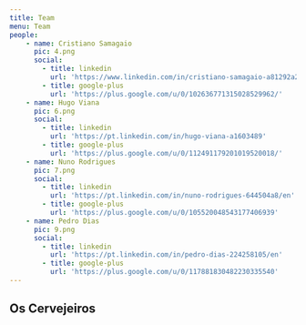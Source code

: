 ```yaml
---
title: Team
menu: Team
people:
    - name: Cristiano Samagaio
      pic: 4.png
      social:
        - title: linkedin
          url: 'https://www.linkedin.com/in/cristiano-samagaio-a81292a2/en'
        - title: google-plus
          url: 'https://plus.google.com/u/0/102636771315028529962/' 
    - name: Hugo Viana
      pic: 6.png
      social:
        - title: linkedin
          url: 'https://pt.linkedin.com/in/hugo-viana-a1603489'
        - title: google-plus
          url: 'https://plus.google.com/u/0/112491179201019520018/' 
    - name: Nuno Rodrigues
      pic: 7.png
      social:
        - title: linkedin
          url: 'https://pt.linkedin.com/in/nuno-rodrigues-644504a8/en'
        - title: google-plus
          url: 'https://plus.google.com/u/0/105520048543177406939'  
    - name: Pedro Dias
      pic: 9.png
      social:
        - title: linkedin
          url: 'https://pt.linkedin.com/in/pedro-dias-224258105/en'
        - title: google-plus
          url: 'https://plus.google.com/u/0/117881830482230335540'      
---
```


## Os Cervejeiros
###